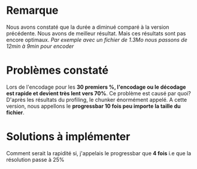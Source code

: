 # Remarque
Nous avons constaté que la durée a diminué comparé à la version précédente.
Nous avons de meilleur résultat. Mais ces résultats sont pas encore optimaux.
*Par exemple avec un fichier de 1.3Mo nous passons de 12min à 9min pour encoder*

# Problèmes constaté
Lors de l'encodage pour les **30 premiers %, l'encodage ou le décodage est rapide et devient très lent vers 70%**. Ce problème est causé par quoi?
D'après les résultats du profiling, le chunker énormément appelé.
A cette version, nous appellons le **progressbar 10 fois peu importe la taille du fichier**.

# Solutions à implémenter
Comment serait la rapidité si, j'appelais le progressbar que **4 fois** i.e que la résolution passe à 25%